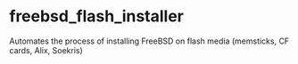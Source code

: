 freebsd_flash_installer
=======================

Automates the process of installing FreeBSD on flash media (memsticks, CF cards, Alix, Soekris)